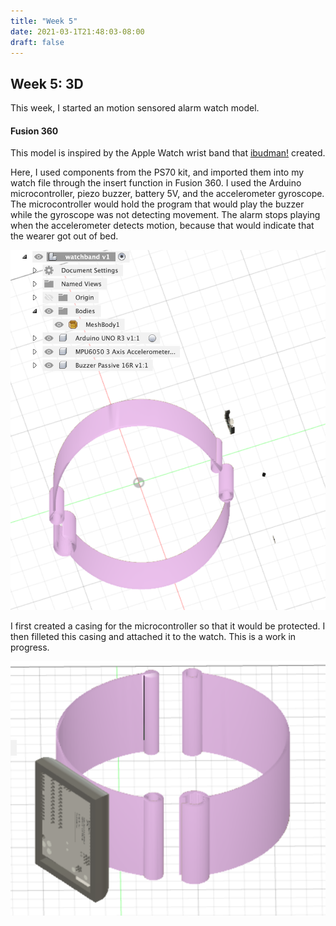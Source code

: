 ```yaml
---
title: "Week 5"
date: 2021-03-1T21:48:03-08:00
draft: false
---
```


## Week 5: 3D

This week, I started an motion sensored alarm watch model.

#### Fusion 360

This model is inspired by the Apple Watch wrist band that [ibudman!](https://www.thingiverse.com/thing:87132) created.

Here, I used components from the PS70 kit, and imported them into my watch file through the insert function in Fusion 360. 
I used the Arduino microcontroller, piezo buzzer, battery 5V, and the accelerometer gyroscope. 
The microcontroller would hold the program that would play the buzzer while the gyroscope was not detecting movement. The alarm stops playing when the accelerometer detects motion, because that would indicate that the wearer got out of bed.

![Components](components.png)

I first created a casing for the microcontroller so that it would be protected. I then filleted this casing and attached it to the watch.
This is a work in progress.


![Progress](progress.png)
